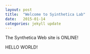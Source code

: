 ```yaml
---
layout: post
title:  "Welcome to Syinthetica Lab"
date:   2015-01-14
categories: jekyll update
---
```



The Synthetica Web  site is  ONLINE!   

HELLO WORLD!